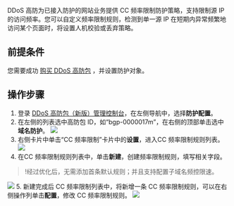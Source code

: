 
DDoS 高防为已接入防护的网站业务提供 CC 频率限制防护策略，支持限制源 IP 的访问频率。您可以自定义频率限制规则，检测到单一源 IP 在短期内异常频繁地访问某个页面时，将设置人机校验或丢弃策略。

## 前提条件
您需要成功 [购买 DDoS 高防包](https://cloud.tencent.com/document/product/1021/43894) ，并设置防护对象。

## 操作步骤
1. 登录 [DDoS 高防包（新版）管理控制台](https://console.cloud.tencent.com/ddos/antiddos-native/package)，在左侧导航中，选择**防护配置**。
2. 在左侧的列表选中高防包 ID，如“bgp-0000017m”，在右侧的顶部单击选中**域名防护**。
![](https://main.qcloudimg.com/raw/8dc88b1e74bf316def81971bbdabcde6.png)
3. 右侧卡片中单击“CC 频率限制”卡片中的**设置**，进入CC 频率限制规则列表。
![](https://main.qcloudimg.com/raw/30f0f684691c10d3d5ccd10f936743cf.png)
4. 在CC 频率限制规则列表中，单击**新建**，创建频率限制规则，填写相关字段。
>!经过优化后，无需添加首条默认规则；并且支持配置子域名频控限速。
> 
![](https://main.qcloudimg.com/raw/427b077be0a00631a42ac29c4e1c11c5.png)
5. 新建完成后 CC 频率限制列表中，将新增一条 CC 频率限制规则，可以在右侧操作列单击**配置**，修改 CC 频率限制规则。
![](https://main.qcloudimg.com/raw/e585e8eb39b091dfb197db07086d351e.png)
